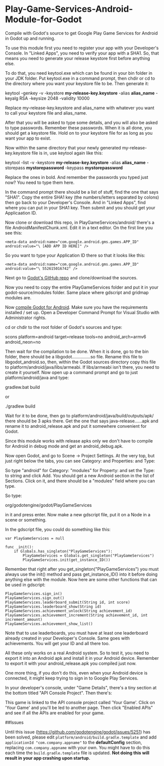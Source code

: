 # Play-Game-Services-Android-Module-for-Godot
Compile with Godot's source to get Google Play Game Services for Android in Godot up and running.

To use this module first you need to register your app with your Developer's Console. In "Linked Apps", you need to verify your app with a SHA1. So, that means you need to generate your release keystore first before anything else.

To do that, you need keytool.exe which can be found in your bin folder in your JDK folder. Put keytool.exe in a command prompt, then chdir or cd to the directory where you want your keystore file to be. Then generate it:

keytool -genkey -v -keystore **my-release-key.keystore** -alias **alias_name** -keyalg RSA -keysize 2048 -validity 10000

Replace my-release-key.keystore and alias_name with whatever you want to call your keystore file and alias_name.

After that you will be asked to type some details, and you will also be asked to type passwords. Remember these passwords. When it is all done, you should get a keystore file. Hold on to your keystore file for as long as you want your app to exist.

Now within the same directory that your newly generated my-release-key.keystore file is in, use keytool again like this:

keytool -list -v -keystore **my-release-key.keystore** -alias **alias_name** -storepass **mystorepassword** -keypass **mystorepassword**

Replace the ones in bold. And remember the passwords you typed just now? You need to type them here.

In the command prompt there should be a list of stuff, find the one that says "SHA1". Copy the entire SHA1 key (the numbers/letters separated by colons) then go back to your Developer's Console. And in "Linked Apps", find where you can put in your SHA1 key. Then submit and you should get your Applicaation ID.

Now clone or download this repo, in PlayGameServices/android/ there's a file AndroidManifestChunk.xml. Edit it in a text editor. On the first line you see this:

`<meta-data android:name="com.google.android.gms.games.APP_ID" android:value="\ [ADD APP ID HERE]" />`

So you want to type your Application ID there so that it looks like this:

`<meta-data android:name="com.google.android.gms.games.APP_ID" android:value="\ 552615016742" />`

Next go to [Godot's GitHub repo](https://github.com/godotengine/godot) and clone/download the sources.

Now you need to copy the entire PlayGameServices folder and put it in your godot-source/modules folder. Same place where gdscript and gridmap modules are. 

Now [compile Godot for Android](http://docs.godotengine.org/en/latest/reference/compiling_for_android.html). Make sure you have the requirements installed / set up. Open a Developer Command Prompt for Visual Studio with Administrator rights.

cd or chdir to the root folder of Godot's sources and type:

scons platform=android target=release tools=no android_arch=armv6 android_neon=no

Then wait for the compilation to be done. When it is done, go to the bin folder, there should be a libgodot...............so file. Rename this file to libgodot_android.so, then, within the Godot sources directory copy this file to platform/android/java/libs/armeabi. If libs/armeabi isn't there, you need to create it yourself. Now open up a command prompt and go to just platform/android/java and type:

gradlew.bat build

or

./gradlew build

Wait for it to be done, then go to platform/android/java/build/outputs/apk/ there should be 3 apks there. Get the one that says java-release......apk and rename it to android_release.apk and put it somewhere convenient for Godot.

Since this module works with release apks only we don't have to compile for Android in debug mode and get an android_debug.apk.

Now open Godot, and go to Scene -> Project Settings. At the very top, but just right below the tabs, you can see Category: and Properties: and Type:

So type "android" for Category: "modules" for Property: and set the Type: to string and click Add. You should get a new Android section in the list of Sections. Click on it, and there should be a "modules" field where you can type.

So type:

org/godotengine/godot/PlayGameServices 

in it and press enter. Now make a new gdscript file, put it on a Node in a scene or something.

In the gdscript file, you could do something like this:

```
var PlayGameServices = null

func _init():
	if Globals.has_singleton("PlayGameServices"):
		PlayGameServices = Globals.get_singleton("PlayGameServices")
		PlayGameServices.init(get_instance_ID())
```

Remember that right after you get_singleton("PlayGameServices") you must always use the init() method and pass get_instance_ID() into it before doing anything else with the module. Now here are some other functions that can be used in gdscript:

```
PlayGameServices.sign_in() 
PlayGameServices.sign_out()
PlayGameServices.leaderboard_submit(String id, int score)
PlayGameServices.leaderboard_show(String id)
PlayGameServices.achievement_unlock(String achievement_id)
PlayGameServices.achievement_increment(String achievement_id, int increment_amount)
PlayGameServices.achievement_show_list()
```

Note that to use leaderboards, you must have at least one leaderboard already created in your Developer's Console. Same goes with achievements. You will get your ID and all there too.

All these only works on a real Android system. So to test it, you need to export it into an Android apk and install it in your Android device. Remember to export it with your android_release.apk you compiled just now.

One more thing, if you don't do this, even when your Android device is connected, it might keep trying to sign in to Google Play Services.

In your developer's console, under "Game Details", there's a tiny section at the bottom titled "API Console Project". Then there's:

This game is linked to the API console project called 'Your Game'. Click on 'Your Game' and you'll be led to another page. Then click "Enabled APIs" and see if all the APIs are enabled for your game.

##Issues

Until this issue (https://github.com/godotengine/godot/issues/5251) has been solved, please edit ```platform/android/build.gradle.template``` and add ```applicationId "com.company.appname"``` to the **defaultConfig** section, replacing ```com.company.appname``` with your own. You might have to do this each time the ```build.gradle.template``` file is updated. **Not doing this will result in your app crashing upon startup.**